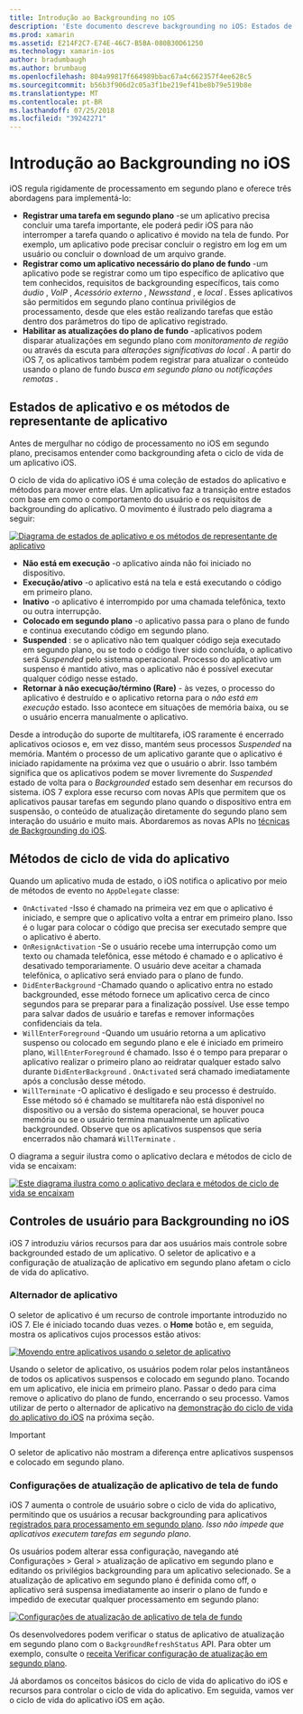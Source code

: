 ```yaml
---
title: Introdução ao Backgrounding no iOS
description: 'Este documento descreve backgrounding no iOS: Estados de aplicativo, os métodos de ciclo de vida de aplicativos e atualização de aplicativo em segundo plano.'
ms.prod: xamarin
ms.assetid: E214F2C7-E74E-46C7-B5BA-080B30D61250
ms.technology: xamarin-ios
author: bradumbaugh
ms.author: brumbaug
ms.openlocfilehash: 804a99817f664989bbac67a4c662357f4ee628c5
ms.sourcegitcommit: b56b3f906d2c05a3f1be219ef41be8b79e519b8e
ms.translationtype: MT
ms.contentlocale: pt-BR
ms.lasthandoff: 07/25/2018
ms.locfileid: "39242271"
---
```

# <a name="introduction-to-backgrounding-in-ios"></a>Introdução ao Backgrounding no iOS

iOS regula rigidamente de processamento em segundo plano e oferece três abordagens para implementá-lo:

-  **Registrar uma tarefa em segundo plano** -se um aplicativo precisa concluir uma tarefa importante, ele poderá pedir iOS para não interromper a tarefa quando o aplicativo é movido na tela de fundo. Por exemplo, um aplicativo pode precisar concluir o registro em log em um usuário ou concluir o download de um arquivo grande.
-  **Registrar como um aplicativo necessário do plano de fundo** -um aplicativo pode se registrar como um tipo específico de aplicativo que tem conhecidos, requisitos de backgrounding específicos, tais como *áudio* , *VoIP* ,  *Acessório externo* , *Newsstand* , e *local* . Esses aplicativos são permitidos em segundo plano contínua privilégios de processamento, desde que eles estão realizando tarefas que estão dentro dos parâmetros do tipo de aplicativo registrado.
-  **Habilitar as atualizações do plano de fundo** -aplicativos podem disparar atualizações em segundo plano com *monitoramento de região* ou através da escuta para *alterações significativas do local* . A partir do iOS 7, os aplicativos também podem registrar para atualizar o conteúdo usando o plano de fundo *busca em segundo plano* ou *notificações remotas* .


## <a name="application-states-and-application-delegate-methods"></a>Estados de aplicativo e os métodos de representante de aplicativo

Antes de mergulhar no código de processamento no iOS em segundo plano, precisamos entender como backgrounding afeta o ciclo de vida de um aplicativo iOS.

O ciclo de vida do aplicativo iOS é uma coleção de estados do aplicativo e métodos para mover entre elas. Um aplicativo faz a transição entre estados com base em como o comportamento do usuário e os requisitos de backgrounding do aplicativo. O movimento é ilustrado pelo diagrama a seguir:

 [![](introduction-to-backgrounding-in-ios-images/applicationlifecycle-.png "Diagrama de estados de aplicativo e os métodos de representante de aplicativo")](introduction-to-backgrounding-in-ios-images/applicationlifecycle-.png#lightbox)

-  **Não está em execução** -o aplicativo ainda não foi iniciado no dispositivo.
-  **Execução/ativo** -o aplicativo está na tela e está executando o código em primeiro plano.
-  **Inativo** -o aplicativo é interrompido por uma chamada telefônica, texto ou outra interrupção.
-  **Colocado em segundo plano** -o aplicativo passa para o plano de fundo e continua executando código em segundo plano.
-  **Suspended** : se o aplicativo não tem qualquer código seja executado em segundo plano, ou se todo o código tiver sido concluída, o aplicativo será *Suspended* pelo sistema operacional. Processo do aplicativo um suspenso é mantido ativo, mas o aplicativo não é possível executar qualquer código nesse estado.
-  **Retornar à não execução/término (Rare)** - às vezes, o processo do aplicativo é destruído e o aplicativo retorna para o *não está em execução* estado. Isso acontece em situações de memória baixa, ou se o usuário encerra manualmente o aplicativo.


Desde a introdução do suporte de multitarefa, iOS raramente é encerrado aplicativos ociosos e, em vez disso, mantém seus processos *Suspended* na memória. Mantém o processo de um aplicativo garante que o aplicativo é iniciado rapidamente na próxima vez que o usuário o abrir. Isso também significa que os aplicativos podem se mover livremente do *Suspended* estado de volta para o *Backgrounded* estado sem desenhar em recursos do sistema. iOS 7 explora esse recurso com novas APIs que permitem que os aplicativos pausar tarefas em segundo plano quando o dispositivo entra em suspensão, o conteúdo de atualização diretamente do segundo plano sem interação do usuário e muito mais. Abordaremos as novas APIs no [técnicas de Backgrounding do iOS](~/ios/app-fundamentals/backgrounding/ios-backgrounding-techniques/index.md).

## <a name="application-lifecycle-methods"></a>Métodos de ciclo de vida do aplicativo

Quando um aplicativo muda de estado, o iOS notifica o aplicativo por meio de métodos de evento no `AppDelegate` classe:

-  `OnActivated` -Isso é chamado na primeira vez em que o aplicativo é iniciado, e sempre que o aplicativo volta a entrar em primeiro plano. Isso é o lugar para colocar o código que precisa ser executado sempre que o aplicativo é aberto.
-  `OnResignActivation` -Se o usuário recebe uma interrupção como um texto ou chamada telefônica, esse método é chamado e o aplicativo é desativado temporariamente. O usuário deve aceitar a chamada telefônica, o aplicativo será enviado para o plano de fundo.
-  `DidEnterBackground` -Chamado quando o aplicativo entra no estado backgrounded, esse método fornece um aplicativo cerca de cinco segundos para se preparar para a finalização possível. Use esse tempo para salvar dados de usuário e tarefas e remover informações confidenciais da tela.
-  `WillEnterForeground` -Quando um usuário retorna a um aplicativo suspenso ou colocado em segundo plano e ele é iniciado em primeiro plano, `WillEnterForeground` é chamado. Isso é o tempo para preparar o aplicativo realizar o primeiro plano ao reidratar qualquer estado salvo durante `DidEnterBackground` .  `OnActivated` será chamado imediatamente após a conclusão desse método.
-  `WillTerminate` -O aplicativo é desligado e seu processo é destruído. Esse método só é chamado se multitarefa não está disponível no dispositivo ou a versão do sistema operacional, se houver pouca memória ou se o usuário termina manualmente um aplicativo backgrounded. Observe que os aplicativos suspensos que seria encerrados não chamará `WillTerminate` .


O diagrama a seguir ilustra como o aplicativo declara e métodos de ciclo de vida se encaixam:

 [![](introduction-to-backgrounding-in-ios-images/image2.png "Este diagrama ilustra como o aplicativo declara e métodos de ciclo de vida se encaixam")](introduction-to-backgrounding-in-ios-images/image2.png#lightbox)

## <a name="user-controls-for-backgrounding-in-ios"></a>Controles de usuário para Backgrounding no iOS

iOS 7 introduziu vários recursos para dar aos usuários mais controle sobre backgrounded estado de um aplicativo. O seletor de aplicativo e a configuração de atualização de aplicativo em segundo plano afetam o ciclo de vida do aplicativo.

### <a name="app-switcher"></a>Alternador de aplicativo

O seletor de aplicativo é um recurso de controle importante introduzido no iOS 7. Ele é iniciado tocando duas vezes. o **Home** botão e, em seguida, mostra os aplicativos cujos processos estão ativos:

 [![](introduction-to-backgrounding-in-ios-images/app-switcher-.png "Movendo entre aplicativos usando o seletor de aplicativo")](introduction-to-backgrounding-in-ios-images/app-switcher-.png#lightbox)

Usando o seletor de aplicativo, os usuários podem rolar pelos instantâneos de todos os aplicativos suspensos e colocado em segundo plano. Tocando em um aplicativo, ele inicia em primeiro plano. Passar o dedo para cima remove o aplicativo do plano de fundo, encerrando o seu processo. Vamos utilizar de perto o alternador de aplicativo na [demonstração do ciclo de vida do aplicativo do iOS](~/ios/app-fundamentals/backgrounding/application-lifecycle-demo.md) na próxima seção.

> [!IMPORTANT]
> O seletor de aplicativo não mostram a diferença entre aplicativos suspensos e colocado em segundo plano.



### <a name="background-app-refresh-settings"></a>Configurações de atualização de aplicativo de tela de fundo

iOS 7 aumenta o controle de usuário sobre o ciclo de vida do aplicativo, permitindo que os usuários a recusar backgrounding para aplicativos [registrados para processamento em segundo plano](~/ios/app-fundamentals/backgrounding/ios-backgrounding-techniques/registering-applications-to-run-in-background.md). *Isso não impede que aplicativos executem tarefas em segundo plano*.

Os usuários podem alterar essa configuração, navegando até <span class="uiitem">Configurações > Geral > atualização de aplicativo em segundo plano</span> e editando os privilégios backgrounding para um aplicativo selecionado. Se a atualização de aplicativo em segundo plano é definida como off, o aplicativo será suspensa imediatamente ao inserir o plano de fundo e impedido de executar qualquer processamento em segundo plano:

 [![](introduction-to-backgrounding-in-ios-images/settings-.png "Configurações de atualização de aplicativo de tela de fundo")](introduction-to-backgrounding-in-ios-images/settings-.png#lightbox)

Os desenvolvedores podem verificar o status de aplicativo de atualização em segundo plano com o `BackgroundRefreshStatus` API. Para obter um exemplo, consulte o [receita Verificar configuração de atualização em segundo plano](https://github.com/xamarin/recipes/tree/master/Recipes/ios/multitasking/check_background_refresh_setting).

Já abordamos os conceitos básicos do ciclo de vida do aplicativo do iOS e recursos para controlar o ciclo de vida do aplicativo. Em seguida, vamos ver o ciclo de vida do aplicativo iOS em ação.

